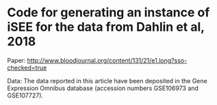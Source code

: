 # Code for generating an instance of iSEE for the data from Dahlin et al, 2018

Paper: http://www.bloodjournal.org/content/131/21/e1.long?sso-checked=true

Data: The data reported in this article have been deposited in the Gene Expression Omnibus database (accession numbers GSE106973 and GSE107727).
